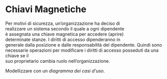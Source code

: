 # Chiavi Magnetiche

Per	motivi	di	sicurezza,	un’organizzazione	ha	deciso	di	
realizzare	un	sistema	secondo	il	quale	a	ogni	dipendente	
è	assegnata	una	chiave	magnetica	per	accedere	(aprire)	
determinate	stanze.	I	diritti	di	accesso	dipenderanno	in	
generale	dalla	posizione	e	dalle	responsabilità	del	
dipendente.	Quindi	sono	necessarie	operazioni	per	
modificare	i	diritti	di	accesso	posseduti	da	una	chiave	se	il	
suo	proprietario	cambia	ruolo	nell’organizzazione.

Modellizzare con un *diagramma dei casi d'uso*.
